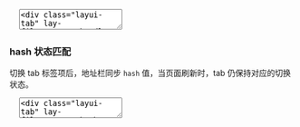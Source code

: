 <pre class="layui-code" lay-options="{preview: true, text: {preview: '动态操作'}, codeStyle: 'height: 535px', layout: ['preview', 'code'], tools: ['full']}">
  <textarea>
<div class="layui-tab" lay-filter="test-handle" lay-allowclose="true">
  <ul class="layui-tab-title">
    <li class="layui-this" lay-id="11">标签1</li>
    <li lay-id="22">标签2</li>
    <li lay-id="33">标签3</li>
    <li lay-id="44">标签4</li>
    <li lay-id="55">标签5</li>
  </ul>
  <div class="layui-tab-content">
    <div class="layui-tab-item layui-show">内容-1</div>
    <div class="layui-tab-item">内容-2</div>
    <div class="layui-tab-item">内容-3</div>
    <div class="layui-tab-item">内容-4</div>
    <div class="layui-tab-item">内容-5</div>
  </div>
</div>
 
<div class="layui-btn-container">
  <button class="layui-btn" lay-on="tabAdd">新增 tab 项</button>
  <button class="layui-btn" lay-on="tabDelete">删除「标签4」</button>
  <button class="layui-btn" lay-on="tabChange">切换到「标签3」</button>
</div>

<!-- import layui -->
<script>
layui.use(function(){
  var element = layui.element;
  var util = layui.util;

  // 普通事件
  util.on('lay-on', {
    tabAdd: function(){
      // 新增一个 tab 项
      var label = (Math.random()*1000|0); // 标记 - 用于演示
      element.tabAdd('test-handle', {
        title: '新选项'+ label,
        content: '内容-'+ label,
        id: new Date().getTime() // 实际使用一般是规定好的id，这里以时间戳模拟下
      })
    },
    tabDelete: function(othis){
      // 删除指定 tab 项
      element.tabDelete('test-handle', '44'); // 删除：“商品管理”
      othis.addClass('layui-btn-disabled');
    },
    tabChange: function(){
      // 切换到指定 tab 项
      element.tabChange('test-handle', '33'); // 切换到：标签3
    }
  });
});
</script>
  </textarea>
</pre>

<h3 id="hash-match" class="ws-anchor ws-bold">hash 状态匹配</h3>

切换 tab 标签项后，地址栏同步 `hash` 值，当页面刷新时，tab 仍保持对应的切换状态。

<pre class="layui-code" lay-options="{preview: true, layout: ['preview', 'code'], codeStyle: 'height: 535px', tools: ['full']}">
  <textarea>
<div class="layui-tab" lay-filter="test-hash">
  <ul class="layui-tab-title">
    <li class="layui-this" lay-id="11">标签1</li>
    <li lay-id="22">标签2</li>
    <li lay-id="33">标签3</li>
    <li lay-id="44">标签4</li>
    <li lay-id="55">标签5</li>
  </ul>
  <div class="layui-tab-content">
    <div class="layui-tab-item layui-show">内容-1</div>
    <div class="layui-tab-item">内容-2</div>
    <div class="layui-tab-item">内容-3</div>
    <div class="layui-tab-item">内容-4</div>
    <div class="layui-tab-item">内容-5</div>
  </div>
</div>

<!-- import layui -->
<script>
layui.use(function(){
  var element = layui.element;
  
  // hash 地址定位
  var hashName = 'tabid'; // hash 名称
  var layid = location.hash.replace(new RegExp('^#'+ hashName + '='), ''); // 获取 lay-id 值
    
  // 初始切换
  element.tabChange('test-hash', layid);
  // 切换事件
  element.on('tab(test-hash)', function(obj){
    location.hash = hashName +'='+ this.getAttribute('lay-id');
  });
});
</script>
  </textarea>
</pre>
